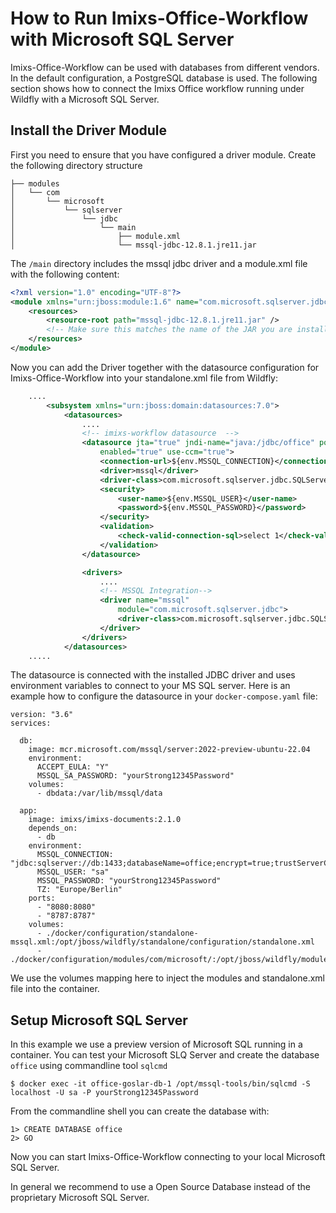 # How to Run Imixs-Office-Workflow with Microsoft SQL Server

Imixs-Office-Workflow can be used with databases from different vendors. In the default configuration, a PostgreSQL database is used. The following section shows how to connect the Imixs Office workflow running under Wildfly with a Microsoft SQL Server.

## Install the Driver Module

First you need to ensure that you have configured  a driver module. Create the following directory structure

```
├── modules
│   └── com
│       └── microsoft
│           └── sqlserver
│               └── jdbc
│                   └── main
│                       ├── module.xml
│                       └── mssql-jdbc-12.8.1.jre11.jar
```

The `/main` directory includes the mssql jdbc driver and a module.xml file with the following content:

```xml
<?xml version="1.0" encoding="UTF-8"?>
<module xmlns="urn:jboss:module:1.6" name="com.microsoft.sqlserver.jdbc">
    <resources>
        <resource-root path="mssql-jdbc-12.8.1.jre11.jar" />
        <!-- Make sure this matches the name of the JAR you are installing -->
    </resources>
</module>
```

Now you can add the Driver together with the datasource configuration for Imixs-Office-Workflow into your standalone.xml file from Wildfly:

```xml
    ....
        <subsystem xmlns="urn:jboss:domain:datasources:7.0">
            <datasources>
                ....
                <!-- imixs-workflow datasource  -->
                <datasource jta="true" jndi-name="java:/jdbc/office" pool-name="office"
                    enabled="true" use-ccm="true">
                    <connection-url>${env.MSSQL_CONNECTION}</connection-url>
                    <driver>mssql</driver>
                    <driver-class>com.microsoft.sqlserver.jdbc.SQLServerDriver</driver-class>
                    <security>
                        <user-name>${env.MSSQL_USER}</user-name>
                        <password>${env.MSSQL_PASSWORD}</password>
                    </security>
                    <validation>
                        <check-valid-connection-sql>select 1</check-valid-connection-sql>
                    </validation>
                </datasource>

                <drivers>
                    ....
                    <!-- MSSQL Integration-->
                    <driver name="mssql"
                        module="com.microsoft.sqlserver.jdbc">
                        <driver-class>com.microsoft.sqlserver.jdbc.SQLServerDriver</driver-class>
                    </driver>
                </drivers>
            </datasources>
    .....

```


The datasource is connected with the installed JDBC driver and uses environment variables to connect to your MS SQL server.
Here is an example how to configure the datasource in your `docker-compose.yaml` file:

```
version: "3.6"
services:

  db:
    image: mcr.microsoft.com/mssql/server:2022-preview-ubuntu-22.04
    environment:
      ACCEPT_EULA: "Y"
      MSSQL_SA_PASSWORD: "yourStrong12345Password"
    volumes: 
      - dbdata:/var/lib/mssql/data

  app:
    image: imixs/imixs-documents:2.1.0
    depends_on:
      - db
    environment:
      MSSQL_CONNECTION: "jdbc:sqlserver://db:1433;databaseName=office;encrypt=true;trustServerCertificate=true"
      MSSQL_USER: "sa"
      MSSQL_PASSWORD: "yourStrong12345Password"
      TZ: "Europe/Berlin"
    ports:
      - "8080:8080"
      - "8787:8787"
    volumes: 
      - ./docker/configuration/standalone-mssql.xml:/opt/jboss/wildfly/standalone/configuration/standalone.xml
      - ./docker/configuration/modules/com/microsoft/:/opt/jboss/wildfly/modules/com/microsoft/

```

We use the volumes mapping here to inject the modules and standalone.xml file into the container.


## Setup Microsoft SQL Server

In this example we use a preview version of Microsoft SQL running in a container. 
You can test your Microsoft SLQ Server and create the database `office` using commandline tool `sqlcmd` 

``` 
$ docker exec -it office-goslar-db-1 /opt/mssql-tools/bin/sqlcmd -S localhost -U sa -P yourStrong12345Password
```

From the commandline shell you can create the database with:

```
1> CREATE DATABASE office
2> GO
```

Now you can start Imixs-Office-Workflow connecting to your local Microsoft SQL Server.

In general we recommend to use a Open Source Database instead of the proprietary Microsoft SQL Server.  


